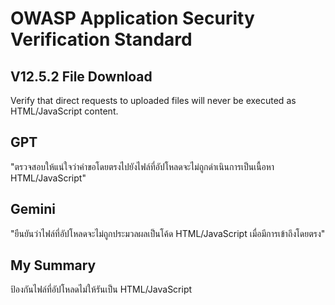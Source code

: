 # OWASP Application Security Verification Standard
## V12.5.2 File Download
Verify that direct requests to uploaded files will never be executed as 
HTML/JavaScript content.

## GPT 
"ตรวจสอบให้แน่ใจว่าคำขอโดยตรงไปยังไฟล์ที่อัปโหลดจะไม่ถูกดำเนินการเป็นเนื้อหา HTML/JavaScript"

## Gemini
"ยืนยันว่าไฟล์ที่อัปโหลดจะไม่ถูกประมวลผลเป็นโค้ด HTML/JavaScript เมื่อมีการเข้าถึงโดยตรง"

## My Summary
ป้องกันไฟล์ที่อัปโหลดไม่ให้รันเป็น HTML/JavaScript

